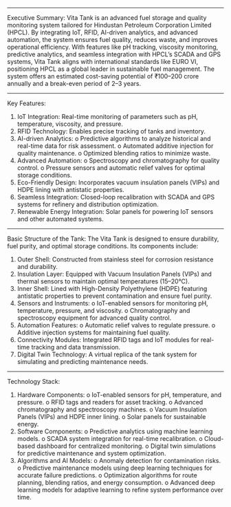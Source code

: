 ________________________________________
Executive Summary: Vita Tank is an advanced fuel storage and quality monitoring system tailored for Hindustan Petroleum Corporation Limited (HPCL). By integrating IoT, RFID, AI-driven analytics, and advanced automation, the system ensures fuel quality, reduces waste, and improves operational efficiency. With features like pH tracking, viscosity monitoring, predictive analytics, and seamless integration with HPCL’s SCADA and GPS systems, Vita Tank aligns with international standards like EURO VI, positioning HPCL as a global leader in sustainable fuel management. The system offers an estimated cost-saving potential of ₹100–200 crore annually and a break-even period of 2–3 years.
________________________________________
Key Features:
1.	IoT Integration: Real-time monitoring of parameters such as pH, temperature, viscosity, and pressure.
2.	RFID Technology: Enables precise tracking of tanks and inventory.
3.	AI-driven Analytics: 
o	Predictive algorithms to analyze historical and real-time data for risk assessment.
o	Automated additive injection for quality maintenance.
o	Optimized blending ratios to minimize waste.
4.	Advanced Automation: 
o	Spectroscopy and chromatography for quality control.
o	Pressure sensors and automatic relief valves for optimal storage conditions.
5.	Eco-Friendly Design: Incorporates vacuum insulation panels (VIPs) and HDPE lining with antistatic properties.
6.	Seamless Integration: Closed-loop recalibration with SCADA and GPS systems for refinery and distribution optimization.
7.	Renewable Energy Integration: Solar panels for powering IoT sensors and other automated systems.
________________________________________
Basic Structure of the Tank: The Vita Tank is designed to ensure durability, fuel purity, and optimal storage conditions. Its components include:
1.	Outer Shell: Constructed from stainless steel for corrosion resistance and durability.
2.	Insulation Layer: Equipped with Vacuum Insulation Panels (VIPs) and thermal sensors to maintain optimal temperatures (15–20°C).
3.	Inner Shell: Lined with High-Density Polyethylene (HDPE) featuring antistatic properties to prevent contamination and ensure fuel purity.
4.	Sensors and Instruments: 
o	IoT-enabled sensors for monitoring pH, temperature, pressure, and viscosity.
o	Chromatography and spectroscopy equipment for advanced quality control.
5.	Automation Features: 
o	Automatic relief valves to regulate pressure.
o	Additive injection systems for maintaining fuel quality.
6.	Connectivity Modules: Integrated RFID tags and IoT modules for real-time tracking and data transmission.
7.	Digital Twin Technology: A virtual replica of the tank system for simulating and predicting maintenance needs.
________________________________________
Technology Stack:
1.	Hardware Components: 
o	IoT-enabled sensors for pH, temperature, and pressure.
o	RFID tags and readers for asset tracking.
o	Advanced chromatography and spectroscopy machines.
o	Vacuum Insulation Panels (VIPs) and HDPE inner lining.
o	Solar panels for sustainable energy.
2.	Software Components: 
o	Predictive analytics using machine learning models.
o	SCADA system integration for real-time recalibration.
o	Cloud-based dashboard for centralized monitoring.
o	Digital twin simulations for predictive maintenance and system optimization.
3.	Algorithms and AI Models: 
o	Anomaly detection for contamination risks.
o	Predictive maintenance models using deep learning techniques for accurate failure predictions.
o	Optimization algorithms for route planning, blending ratios, and energy consumption.
o	Advanced deep learning models for adaptive learning to refine system performance over time.
